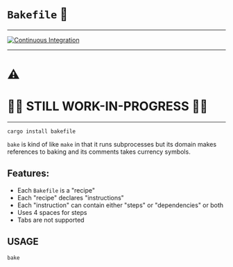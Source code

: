 # `Bakefile` 🍞

---

[![Continuous Integration](https://github.com/bakefile/bakefile/actions/workflows/main.yml/badge.svg)](https://github.com/bakefile/bakefile/actions/workflows/main.yml)

---

# ⚠️
<!-- # ⚠️ ACHTUNG! ⚠️ -->
<!-- # ⚠️ ATENCIÓN! ⚠️ -->
<!-- # ⚠️ ATENÇÃO! ⚠️ -->
<!-- # ⚠️ ATTENTION! ⚠️ -->
<!-- # ⚠️ ATTENZIONE! ⚠️ -->
<!-- # ⚠️ WARNING! ⚠️ -->

# 🚧👷 STILL WORK-IN-PROGRESS 👷🚧

---

```shell
cargo install bakefile
```

`bake` is kind of like `make` in that it runs subprocesses but its
domain makes references to baking and its comments takes currency
symbols.

## Features:

- Each `Bakefile` is a "recipe"
- Each "recipe" declares "instructions"
- Each "instruction" can contain either "steps" or "dependencies" or both
- Uses 4 spaces for steps
- Tabs are not supported

## USAGE

```shell
bake
```
